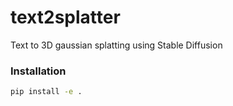 # text2splatter
Text to 3D gaussian splatting using Stable Diffusion

### Installation
```bash
pip install -e .
```
